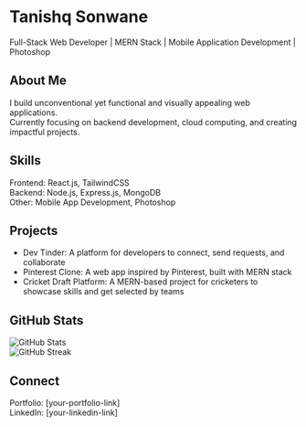 # Tanishq Sonwane

Full-Stack Web Developer | MERN Stack | Mobile Application Development | Photoshop

## About Me
I build unconventional yet functional and visually appealing web applications.  
Currently focusing on backend development, cloud computing, and creating impactful projects.

## Skills
Frontend: React.js, TailwindCSS  
Backend: Node.js, Express.js, MongoDB  
Other: Mobile App Development, Photoshop  

## Projects
- Dev Tinder: A platform for developers to connect, send requests, and collaborate  
- Pinterest Clone: A web app inspired by Pinterest, built with MERN stack  
- Cricket Draft Platform: A MERN-based project for cricketers to showcase skills and get selected by teams  

## GitHub Stats
![GitHub Stats](https://github-readme-stats.vercel.app/api?username=tanishqsonwane&show_icons=true&theme=dark)  
![GitHub Streak](https://github-readme-streak-stats.herokuapp.com/?user=tanishqsonwane&theme=dark)  

## Connect
Portfolio: [your-portfolio-link]  
LinkedIn: [your-linkedin-link]  
